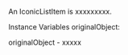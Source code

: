 An IconicListItem is xxxxxxxxx.Instance Variables	originalObject:		<Object>originalObject	- xxxxx